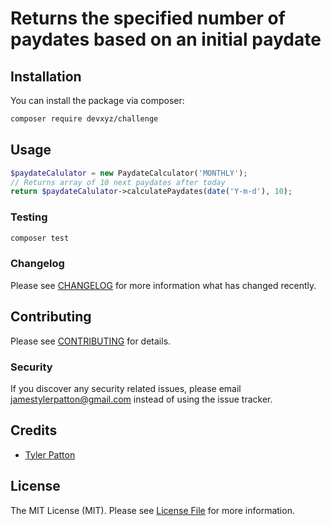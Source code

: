 # Returns the specified number of paydates based on an initial paydate

## Installation

You can install the package via composer:

```bash
composer require devxyz/challenge
```

## Usage

``` php
$paydateCalulator = new PaydateCalculator('MONTHLY');
// Returns array of 10 next paydates after today
return $paydateCalulator->calculatePaydates(date('Y-m-d'), 10);
```

### Testing

``` bash
composer test
```

### Changelog

Please see [CHANGELOG](CHANGELOG.md) for more information what has changed recently.

## Contributing

Please see [CONTRIBUTING](CONTRIBUTING.md) for details.

### Security

If you discover any security related issues, please email jamestylerpatton@gmail.com instead of using the issue tracker.

## Credits

- [Tyler Patton](https://github.com/jamestylerpatton)

## License

The MIT License (MIT). Please see [License File](LICENSE.md) for more information.
